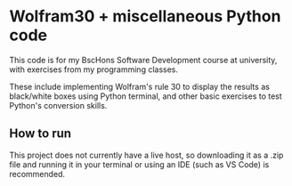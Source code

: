 # Wolfram30 + miscellaneous Python code

This code is for my BscHons Software Development course at university, with exercises from my programming classes.

These include implementing Wolfram's rule 30 to display the results as black/white boxes using Python terminal, and other basic exercises to test Python's conversion skills.

## How to run

This project does not currently have a live host, so downloading it as a .zip file and running it in your terminal or using an IDE (such as VS Code) is recommended.
